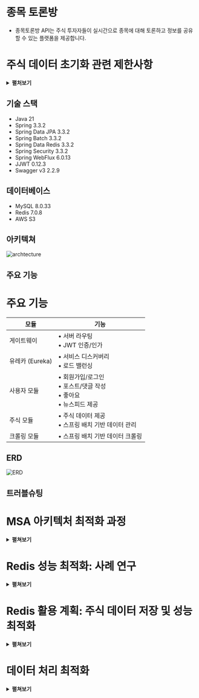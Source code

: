 # 종목 토론방

- 종목토론방 API는 주식 투자자들이 실시간으로 종목에 대해 토론하고 정보를 공유할 수 있는 플랫폼을 제공합니다.

#  주식 데이터 초기화 관련 제한사항
<details><summary><strong>펼처보기</strong></summary>

##  기존 API 개요 및 제한사항

### 사이트 개요
| 항목 | 설명                            |
|:-----|:------------------------------|
|  목적 | 국내 상장 증권 토론 커뮤니티              |
|  제공 데이터 | • 5년간 일일 데이터<br>• 1주간 분단위 데이터 |

### API 정보
| 항목     | 상세 |
|:-------|:-----|
| 제공원    | 한국투자증권 공개 API |
|  사용 제한 | 초당 2회 |

### 데이터 초기화 요구사항 (1종목 기준)
| 데이터 유형        |   호출 횟수    | 비고 |
|:--------------|:----------:|:-----|
| 일일 데이터        |    ~12회    | 1회 호출 = 100일 데이터 |
|  분단위 데이터      |   1950회    | 1회 호출 = 1개 데이터 |
| **총 호출 횟수**   | **~1962회** | |

### 초기화 소요 시간
```
1종목 초기화 = 최소 17분
```

##  네이버 증권 API 사용 결정 배경
1. 초기화 시간 단축: 2번의 요청으로 한 종목 일간 및 분단위 데이터 초기화 가능
2. 성능 변수 최소화: 모든 종목에 대해 실제 데이터 사용으로 예측하지 못한 성능 차이 방지
3. 개발 및 테스트 효율성 증대

## 🔌 네이버 증권 API 구조

### 1. 일별 차트 데이터 URL
| 구성 요소 | 값 |
|-----------|-----|
| URL | https://fchart.stock.naver.com/sise.nhn |
| symbol | {종목코드} |
| timeframe | day |
| count | 오늘로부터 장이 열린 날의 횟수 |
| requestType | 0 |

완성된 URL 형태:
```
https://fchart.stock.naver.com/sise.nhn?symbol={종목코드}&timeframe=day&count={장이_열린_날_횟수}&requestType=0
```

### 2. 분 단위 차트 데이터 URL
| 구성 요소 | 값 |
|-----------|-----|
| URL | https://api.stock.naver.com/chart/domestic/item |
| symbol | {종목코드} |
| startDateTime | {시작일시} |
| endDateTime | {종료일시} |

완성된 URL 형태:
```
https://api.stock.naver.com/chart/domestic/item/{종목코드}/minute?startDateTime={시작일시}&endDateTime={종료일시}
```

- 네이버 증권 API를 사용함으로써 데이터 초기화 시간을 크게 단축하고, 실제 데이터를 사용하여 성능 테스트의 정확도를 높일 수 있습니다.
- 초기화 후 서버 운영 과정에서 모든 종목을 크롤링으로 매분 업데이트 하는것은 매우 민폐이므로 초기화를 한 뒤에는 거래량이 많은 10종목만 실시간으로 다루었다.
-

</details>


## 기술 스택

- Java 21
- Spring 3.3.2
- Spring Data JPA 3.3.2
- Spring Batch 3.3.2
- Spring Data Redis 3.3.2
- Spring Security 3.3.2
- Spring WebFlux 6.0.13
- JJWT 0.12.3
- Swagger v3 2.2.9

## 데이터베이스

- MySQL 8.0.33
- Redis 7.0.8
- AWS S3

## 아키텍쳐

![archtecture](https://private-user-images.githubusercontent.com/167910692/372846046-b2bde95c-cda1-4a87-9725-bfaa73453ea5.png?jwt=eyJhbGciOiJIUzI1NiIsInR5cCI6IkpXVCJ9.eyJpc3MiOiJnaXRodWIuY29tIiwiYXVkIjoicmF3LmdpdGh1YnVzZXJjb250ZW50LmNvbSIsImtleSI6ImtleTUiLCJleHAiOjE3Mjc4NjkyMDQsIm5iZiI6MTcyNzg2ODkwNCwicGF0aCI6Ii8xNjc5MTA2OTIvMzcyODQ2MDQ2LWIyYmRlOTVjLWNkYTEtNGE4Ny05NzI1LWJmYWE3MzQ1M2VhNS5wbmc_WC1BbXotQWxnb3JpdGhtPUFXUzQtSE1BQy1TSEEyNTYmWC1BbXotQ3JlZGVudGlhbD1BS0lBVkNPRFlMU0E1M1BRSzRaQSUyRjIwMjQxMDAyJTJGdXMtZWFzdC0xJTJGczMlMkZhd3M0X3JlcXVlc3QmWC1BbXotRGF0ZT0yMDI0MTAwMlQxMTM1MDRaJlgtQW16LUV4cGlyZXM9MzAwJlgtQW16LVNpZ25hdHVyZT0xMGE4NmI1ZTJiZjI5YmJlNzUwZDc0YWVkOWM1MWVmY2FhY2YzNzlkMGI3ZDYyZmVkNDBjMDhjYTkyZTZhM2MzJlgtQW16LVNpZ25lZEhlYWRlcnM9aG9zdCJ9.kUOJIHdstHSQlKI0h56U4xI9DOicVjBs9S0yXI3pu3k)

## 주요 기능

# 주요 기능

| 모듈 | 기능 |
|------|------|
| 게이트웨이 | • 서버 라우팅<br>• JWT 인증/인가 |
| 유레카 (Eureka) | • 서비스 디스커버리<br>• 로드 밸런싱 |
| 사용자 모듈 | • 회원가입/로그인<br>• 포스트/댓글 작성<br>• 좋아요<br>• 뉴스피드 제공 |
| 주식 모듈 | • 주식 데이터 제공<br>• 스프링 배치 기반 데이터 관리 |
| 크롤링 모듈 | • 스프링 배치 기반 데이터 크롤링 |

## ERD

![ERD](https://private-user-images.githubusercontent.com/167910692/372817733-e7218aed-5780-4c7f-9f55-08d918f0d15e.png?jwt=eyJhbGciOiJIUzI1NiIsInR5cCI6IkpXVCJ9.eyJpc3MiOiJnaXRodWIuY29tIiwiYXVkIjoicmF3LmdpdGh1YnVzZXJjb250ZW50LmNvbSIsImtleSI6ImtleTUiLCJleHAiOjE3Mjc4NjI5MzYsIm5iZiI6MTcyNzg2MjYzNiwicGF0aCI6Ii8xNjc5MTA2OTIvMzcyODE3NzMzLWU3MjE4YWVkLTU3ODAtNGM3Zi05ZjU1LTA4ZDkxOGYwZDE1ZS5wbmc_WC1BbXotQWxnb3JpdGhtPUFXUzQtSE1BQy1TSEEyNTYmWC1BbXotQ3JlZGVudGlhbD1BS0lBVkNPRFlMU0E1M1BRSzRaQSUyRjIwMjQxMDAyJTJGdXMtZWFzdC0xJTJGczMlMkZhd3M0X3JlcXVlc3QmWC1BbXotRGF0ZT0yMDI0MTAwMlQwOTUwMzZaJlgtQW16LUV4cGlyZXM9MzAwJlgtQW16LVNpZ25hdHVyZT01OGZlMTRjMDg2NWVhZWIwMTI4MGI1ZDVlZTliZWJiYmYwNTY2NjhkMjQ2MDI5ZTNmYzg4NzBlOTBiZWUzZTdiJlgtQW16LVNpZ25lZEhlYWRlcnM9aG9zdCJ9.s2ldgJBXsA9_n-9Opb2iO62k-qdWJrxzVZjZtKLe58M)


## 트러블슈팅
# MSA 아키텍처 최적화 과정
<details><summary><strong>펼쳐보기</strong></summary>

![아키텍처 변화](https://private-user-images.githubusercontent.com/167910692/372848394-23412a8f-071b-4f3b-9ae7-74b19e5e272d.png?jwt=eyJhbGciOiJIUzI1NiIsInR5cCI6IkpXVCJ9.eyJpc3MiOiJnaXRodWIuY29tIiwiYXVkIjoicmF3LmdpdGh1YnVzZXJjb250ZW50LmNvbSIsImtleSI6ImtleTUiLCJleHAiOjE3Mjc4Njk3NjAsIm5iZiI6MTcyNzg2OTQ2MCwicGF0aCI6Ii8xNjc5MTA2OTIvMzcyODQ4Mzk0LTIzNDEyYThmLTA3MWItNGYzYi05YWU3LTc0YjE5ZTVlMjcyZC5wbmc_WC1BbXotQWxnb3JpdGhtPUFXUzQtSE1BQy1TSEEyNTYmWC1BbXotQ3JlZGVudGlhbD1BS0lBVkNPRFlMU0E1M1BRSzRaQSUyRjIwMjQxMDAyJTJGdXMtZWFzdC0xJTJGczMlMkZhd3M0X3JlcXVlc3QmWC1BbXotRGF0ZT0yMDI0MTAwMlQxMTQ0MjBaJlgtQW16LUV4cGlyZXM9MzAwJlgtQW16LVNpZ25hdHVyZT00OTc3ODg4NzUxMmU3N2FjZmNmZjZhZGRlM2RhODE4ZWI2OGE2ZmIwOGQ0Y2ZiMjJmZDUwNGQxZTE1ZTQzZGVlJlgtQW16LVNpZ25lZEhlYWRlcnM9aG9zdCJ9.KCNRI7vuQWrdciSqFDLYw_IIT0folBHQzqHx1G8WW6I)

## 1. 초기 설계 단계

- Docker와 Docker Compose를 활용한 컨테이너화 구현
    - 각 마이크로서비스를 독립적인 Docker 컨테이너로 패키징
    - Docker Compose를 사용하여 다중 컨테이너 애플리케이션 정의 및 실행

## 2. 문제 인식

- 프로젝트 진행 중 MSA의 핵심 이점인 확장성 제약 문제 인식
    - Docker Compose의 한계: 단일 호스트 환경에서의 운영
    - 동적 스케일링 및 로드 밸런싱의 어려움

## 3. 아키텍처 개선

- Kubernetes 도입 결정 및 구현
    - 자동화된 배포, 스케일링, 관리 기능 활용
    - 선언적 구성 관리를 통한 일관성 있는 환경 구축
    - 롤링 업데이트 및 롤백 기능을 통한 무중단 배포 실현

이러한 최적화 과정을 통해 MSA의 이점을 최대한 활용하고, 시스템의 확장성, 유연성, 그리고 관리 효율성을 크게 향상시켰습니다.

</details>

# Redis 성능 최적화: 사례 연구

<details><summary><strong>펼쳐보기</strong></summary>

## 개요
- **목표**: 주식 관련 데이터를 위한 Redis 서버 운영
- **초기 설정**:
    - MySQL 서버에서 데이터를 전달받아 Redis 서버 초기화
    - MySQL 업데이트 시 Kafka를 통해 데이터 전달 받음

## 발생한 문제
509만 개의 데이터를 Redis로 옮기는 중 메모리 부족으로 서버가 중단되는 현상 발생

### 환경
- Docker Compose를 사용한 로컬 설정
- 제한된 메모리 자원

## 해결 접근 방식

### 고려한 옵션
1. 페이지네이션 처리
2. 스트림 처리

### 선택한 해결책: 스트림 처리
- **이유**: 일반적으로 더 빠른 성능

## 초기 문제점
스트림 처리를 구현했음에도 메모리 문제 지속

### 문제 식별
- VisualVM을 사용한 메모리 프로파일링
- 발견: 엔티티에 사용된 BigDecimal, String 객체들이 가비지 컬렉션되지 않음

![VisualVmCapture](https://private-user-images.githubusercontent.com/167910692/372818786-412767f1-85c5-42c6-94d2-9c8172bd6e1c.png?jwt=eyJhbGciOiJIUzI1NiIsInR5cCI6IkpXVCJ9.eyJpc3MiOiJnaXRodWIuY29tIiwiYXVkIjoicmF3LmdpdGh1YnVzZXJjb250ZW50LmNvbSIsImtleSI6ImtleTUiLCJleHAiOjE3Mjc4NjMxMjcsIm5iZiI6MTcyNzg2MjgyNywicGF0aCI6Ii8xNjc5MTA2OTIvMzcyODE4Nzg2LTQxMjc2N2YxLTg1YzUtNDJjNi05NGQyLTljODE3MmJkNmUxYy5wbmc_WC1BbXotQWxnb3JpdGhtPUFXUzQtSE1BQy1TSEEyNTYmWC1BbXotQ3JlZGVudGlhbD1BS0lBVkNPRFlMU0E1M1BRSzRaQSUyRjIwMjQxMDAyJTJGdXMtZWFzdC0xJTJGczMlMkZhd3M0X3JlcXVlc3QmWC1BbXotRGF0ZT0yMDI0MTAwMlQwOTUzNDdaJlgtQW16LUV4cGlyZXM9MzAwJlgtQW16LVNpZ25hdHVyZT1kNTRiZGRkNTA5NzRkZTFmM2JiNzMwODllY2NkMTJhZDBiOWNiMjIzMTdkYTZjOGQzMGQxNDkzNjZjOGNmZjJjJlgtQW16LVNpZ25lZEhlYWRlcnM9aG9zdCJ9.tRhVMNSqxEp-l7Sq3Z-fU3Kk1K7I2I2mMtNIH9RJZIU)

### 근본 원인
간과한 점: 엔티티 매니저를 명시하지 않더라도 하나의 트랜잭션은 엔티티 매니저가 관리함. 이로 인해 엔티티의 영속성이 유지되어 메모리 누수 발생

## 해결
- 엔티티 매니저 영속성 분리 구현
- 참조되지 않는 엔티티들이 이제 적절히 가비지 컬렉션됨

## 성능 튜닝: 청크 크기 최적화

### 실험
1. 큰 청크 크기 (20만):
    - 결과: 처리 시간 180,000ms
2. 작은 청크 크기 (1,000):
    - 결과: 처리 시간 150,000ms
3. 중간 청크 크기 (1만):
    - 결과: 처리 시간 130,000ms

### 관찰 결과
- 놀랍게도 작은 청크가 큰 청크보다 더 나은 성능을 보임
- 너무 작은 청크는 잦은 I/O로 인해 성능 저하 발생
- 너무 큰 청크:
    - 에러 발생 시 대처가 더 어려워짐
    - 메모리 사용량 증가로 성능 문제 유발 가능

## 결론
- **최적의 청크 크기**: 10,000
- **근거**:
    - I/O 빈도와 메모리 사용량의 균형을 맞춤
    - 효율적인 에러 처리 가능
    - 전체적인 성능 최적화

## 주요 교훈
1. 트랜잭션에서 JPA와 엔티티 매니저 동작 이해의 중요성
2. 대량 데이터 처리에서 적절한 메모리 관리의 중요성
3. 청크 크기와 같은 처리 매개변수 최적화를 위한 실험적 테스트의 필요성
4. 데이터 처리에서 항상 작은 것이 느리거나 큰 것이 좋은 것은 아님
</details>

# Redis 활용 계획: 주식 데이터 저장 및 성능 최적화
<details><summary><strong>펼쳐보기</strong></summary>

## 목적
- 실제 서비스 배포 시 가장 많은 조회가 예상되는 주식 데이터를 저장
- 응답 속도 개선을 위한 Redis 활용

## 데이터 구조 및 크기 예측

### 단일 레코드 구조
| 필드 | 데이터 타입 | 크기 |
|------|------------|------|
| stock (외래 키) | - | 8 바이트 |
| dateTime | - | 8 바이트 |
| openPrice | BigDecimal | 16 바이트 |
| highPrice | BigDecimal | 16 바이트 |
| lowPrice | BigDecimal | 16 바이트 |
| closePrice | BigDecimal | 16 바이트 |
| volume | Long | 8 바이트 |
| dataType | Enum | 4 바이트 |

**총 레코드 크기:** 92 바이트

### 데이터 양 예측
- **거래일 수:** 10일 (2주 중 주말 제외)
- **일일 거래 시간:** 6.5시간 (390분)
- **분 단위 데이터:** 10 * 390 = 3,900개
- **일일 데이터:** 10개
- **총 레코드 수:** 3,900 + 10 = 3,910개

### 저장 공간 계산
- **단일 종목 필요 공간:** 3,910 * 92 바이트 ≈ 359.72 KB
- **전체 종목 (2,600개) 2주 데이터:** 359.72 KB * 2,600 ≈ 1.8 GB
- **모든 종목 2주 데이터:** 약 940 MB

## 결론
- 940 MB는 상대적으로 큰 용량이 아니라고 판단
- 가장 많이 조회되는 최근 2주일 데이터를 Redis에 저장
- 평균 79.63% 단축

</details>

# 데이터 처리 최적화

<details><summary><strong>펼쳐보기</strong></summary>


## 개요
- 약 2800개 종목 처리 필요
- api 호출 한계로 현재 10종목만 처리 중 (처리 시간: 1초 미만)
- 모든 종목 처리시 첫 종목과 마지막 종목의 처리 속도는 클 것으로 예상

## 테스트를 위한 인프라 구성
1. 한국투자증권 API 모방 서버
  - 실시간 데이터 제공
  - 요청 제한 없음
2. 데이터 처리/정제 서버
3. 데이터 관리 서버

## 현재 방식
- Spring Batch, 리더 선출을 통한 중앙 집중식 데이터 처리
- Kafka를 통한 데이터 전송

## 개선 방식
1. 데이터 처리 최적화
  - Spring Batch와 Kubernetes 기반 샤딩으로 분산 처리 구현
2. 데이터 스트리밍 최적화
  - Kafka 파티셔닝을 통한 병렬 스트리밍 구현

## 성능 개선 결과

| 프로세스         | 기존 시간 | 개선 시간 | 개선율 |
|------------------|-----------|-----------|--------|
| 데이터 처리      | 11.3 s    | 4.3 s     | 62%    |
| 데이터 전송      | 700 ms    | 230 ms    | 67%    |
| 데이터 저장      | 1100 ms   | 330 ms    | 70%    |
</details>